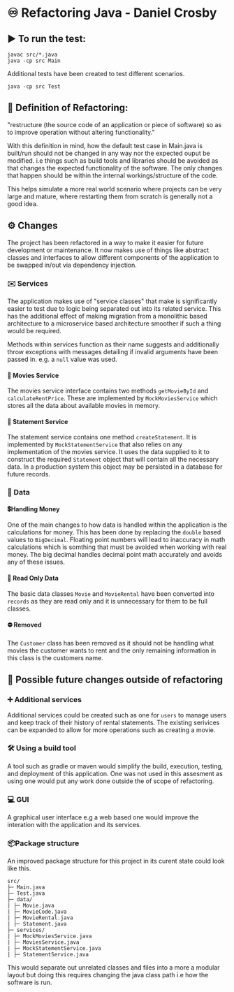 # ♾️ Refactoring Java - Daniel Crosby

## ▶️ To run the test:

```
javac src/*.java
java -cp src Main
```

Additional tests have been created to test different scenarios.

```
java -cp src Test
```

## 📖 Definition of Refactoring: 

"restructure (the source code of an application or piece of software) so as to improve operation without altering functionality."

With this definition in mind, how the default test case in Main.java is built/run should not be changed in any way nor the expected ouput be modified. i.e things such as build tools and libraries should be avoided as that changes the expected functionality of the software. The only changes that happen should be within the internal workings/structure of the code.

This helps simulate a more real world scenario where projects can be very large and mature, where restarting them from scratch is generally not a good idea.

## ⚙️ Changes

The project has been refactored in a way to make it easier for future development or maintenance. It now makes use of things like abstract classes and interfaces to allow different components of the application to be swapped in/out via dependency injection.

### ✉️ Services

The application makes use of "service classes" that make is significantly easier to test due to logic being separated out into its related service. This has the additional effect of making migration from a monolithic based architecture to a microservice based architecture smoother if such a thing would be required.

Methods within services function as their name suggests and additionally throw exceptions with messages detailing if invalid arguments have been passed in. e.g. a `null` value was used.

#### 🎥 Movies Service

The movies service interface contains two methods `getMovieById` and `calculateRentPrice`. These are implemented by `MockMoviesService` which stores all the data about available movies in memory.

#### 📃 Statement Service

The statement service contains one method `createStatement`. It is implemented by `MockStatementService` that also relies on any implementation of the movies service. It uses the data supplied to it to construct the required `Statement` object that will contain all the necessary data. In a production system this object may be persisted in a database for future records.

### 📒 Data

#### 💲Handling Money

One of the main changes to how data is handled within the application is the calculations for money. This has been done by replacing the `double` based values to `BigDecimal`. Floating point numbers will lead to inaccuracy in math calculations which is somthing that must be avoided when working with real money. The big decimal handles decimal point math accurately and avoids any of these issues.

#### 📘 Read Only Data

The basic data classes `Movie` and `MovieRental` have been converted into `records` as they are read only and it is unnecessary for them to be full classes.

#### ⛔ Removed

The `Customer` class has been removed as it should not be handling what movies the customer wants to rent and the only remaining information in this class is the customers name.

## 🔨 Possible future changes outside of refactoring

### ➕ Additional services

Additional services could be created such as one for `users` to manage users and keep track of their history of rental statements. The existing serivices can be expanded to allow for more operations such as creating a movie.

### 🛠️ Using a build tool

A tool such as gradle or maven would simplify the build, execution, testing, and deployment of this application. One was not used in this assesment as using one would put any work done outside the of scope of refactoring.

### 💻 GUI

A graphical user interface e.g a web based one would improve the interation with the application and its services.

### 📦Package structure

An improved package structure for this project in its curent state could look like this.

```
src/
├─ Main.java
├─ Test.java
├─ data/
| ├─ Movie.java
| ├─ MovieCode.java
| ├─ MovieRental.java
| ├─ Statement.java
├─ services/
| ├─ MockMoviesService.java
| ├─ MoviesService.java
| ├─ MockStatementService.java
| ├─ StatementService.java
```

This would separate out unrelated classes and files into a more a modular layout but doing this requires changing the java class path i.e how the software is run.
